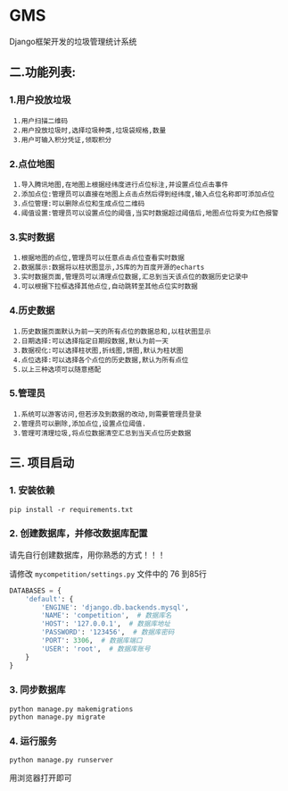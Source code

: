 # GMS
Django框架开发的垃圾管理统计系统

## 二.功能列表:

### 1.用户投放垃圾
	 1.用户扫描二维码
	 2.用户投放垃圾时,选择垃圾种类,垃圾袋规格,数量
	 3.用户可输入积分凭证,领取积分

### 2.点位地图
	 1.导入腾讯地图,在地图上根据经纬度进行点位标注,并设置点位点击事件
	 2.添加点位:管理员可以直接在地图上点击点然后得到经纬度,输入点位名称即可添加点位
	 3.点位管理:可以删除点位和生成点位二维码
	 4.阈值设置:管理员可以设置点位的阈值,当实时数据超过阈值后,地图点位将变为红色报警

### 3.实时数据
	 1.根据地图的点位,管理员可以任意点击点位查看实时数据
	 2.数据展示:数据将以柱状图显示,JS库的为百度开源的echarts
	 3.实时数据页面,管理员可以清理点位数据,汇总到当天该点位的数据历史记录中
	 4.可以根据下拉框选择其他点位,自动跳转至其他点位实时数据

### 4.历史数据
	 1.历史数据页面默认为前一天的所有点位的数据总和,以柱状图显示
	 2.日期选择:可以选择指定日期段数据,默认为前一天
	 3.数据视化:可以选择柱状图,折线图,饼图,默认为柱状图
	 4.点位选择:可以选择各个点位的历史数据,默认为所有点位
	 5.以上三种选项可以随意搭配

### 5.管理员
	 1.系统可以游客访问,但若涉及到数据的改动,则需要管理员登录
	 2.管理员可以删除,添加点位,设置点位阈值.
	 3.管理可清理垃圾,将点位数据清空汇总到当天点位历史数据


## 三. 项目启动

### 1. 安装依赖

```shell
pip install -r requirements.txt
```

### 2. 创建数据库，并修改数据库配置

请先自行创建数据库，用你熟悉的方式！！！

请修改 `mycompetition/settings.py` 文件中的 76 到85行

```python
DATABASES = {
    'default': {
        'ENGINE': 'django.db.backends.mysql',  
        'NAME': 'competition',  # 数据库名
        'HOST': '127.0.0.1',  # 数据库地址
        'PASSWORD': '123456',  # 数据库密码
        'PORT': 3306,  # 数据库端口
        'USER': 'root',  # 数据库账号
    }
}
```

### 3. 同步数据库

```shell
python manage.py makemigrations
python manage.py migrate
```

### 4. 运行服务

```shell
python manage.py runserver 
```

用浏览器打开即可